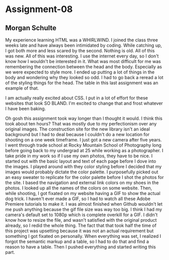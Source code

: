 # Assignment-08
## Morgan Schulte

My experience learning HTML was a WHIRLWIND. I joined the class three weeks late and have always been intimidated by coding. While catching up, I got both more and less scared by the second. Nothing is old. All of this was new. All of this was interesting. I use the internet every day, so I don't know how I wouldn't be interested in it. What was most difficult for me was remembering the connection between the head and the body. Especially as we were expected to style more. I ended up putting a lot of things in the body and wondering why they looked so odd. I had to go back a reread a lot of the styling things for the head. The table in this last assignment was an example of that.

I am actually really excited about CSS. I put in a lot of effort for these websites that look SO BLAND. I'm excited to change that and frost whatever I have been baking.

Oh gosh this assignment took way longer than I thought it would. I think this took about ten hours? That was mostly due to my perfectionism over any original images. The construction site for the new library isn't an ideal background but I had to deal because I couldn't do a new location for shooting on a one week timeframe. I just got a new camera after five years. I went through trade school at Rocky Mountain School of Photography long before going back to my undergrad at 25 while working as a photographer. I take pride in my work so if I use my own photos, they have to be nice. I started out with the basic layout and text of each page before I dove into the images. I played around with they color styling before I decided that my images would probably dictate the color palette. I purposefully picked out an easy sweater to replicate for the color palette before I shot the photos for the site. I based the navigation and external link colors on my shoes in the photos. I looked up all the names of the colors on some website. Then, while shooting, I got fixated on my website having a GIF to show the actual dog trick. I haven't ever made a GIF, so I had to watch all these Adobe Premiere tutorials to make it. I was almost finished when Github wouldn't let me push anything because the gif file size was way too big. I think I had my camera's default set to 1080p which is complete overkill for a GIF. I didn't know how to resize the file, and wasn't satisfied with the original product already, so I redid the whole thing. The fact that that took half the time of this project was upsetting because it was not an actual requirement but something I got fixated on personally. When everything was set, I realized I forgot the semantic markup and a table, so I had to do that and find a reason to have a table. Then I pushed everything and started writing this part. 
